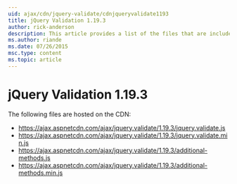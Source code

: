 ```yaml
---
uid: ajax/cdn/jquery-validate/cdnjqueryvalidate1193
title: jQuery Validation 1.19.3
author: rick-anderson
description: This article provides a list of the files that are included in the jQuery Validation 1.19.3 hosted on the CDN.
ms.author: riande
ms.date: 07/26/2015
msc.type: content
ms.topic: article
---
```


# jQuery Validation 1.19.3

The following files are hosted on the CDN:

- https://ajax.aspnetcdn.com/ajax/jquery.validate/1.19.3/jquery.validate.js
- https://ajax.aspnetcdn.com/ajax/jquery.validate/1.19.3/jquery.validate.min.js
- https://ajax.aspnetcdn.com/ajax/jquery.validate/1.19.3/additional-methods.js
- https://ajax.aspnetcdn.com/ajax/jquery.validate/1.19.3/additional-methods.min.js
